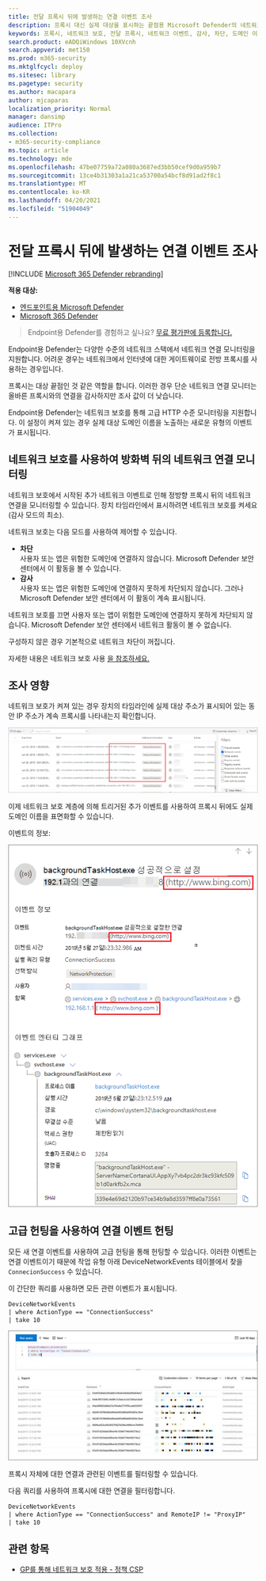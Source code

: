 ```yaml
---
title: 전달 프록시 뒤에 발생하는 연결 이벤트 조사
description: 프록시 대신 실제 대상을 표시하는 끝점용 Microsoft Defender의 네트워크 보호를 통해 고급 HTTP 수준 모니터링을 사용하는 방법을 알아보십시오.
keywords: 프록시, 네트워크 보호, 전달 프록시, 네트워크 이벤트, 감사, 차단, 도메인 이름, 도메인
search.product: eADQiWindows 10XVcnh
search.appverid: met150
ms.prod: m365-security
ms.mktglfcycl: deploy
ms.sitesec: library
ms.pagetype: security
ms.author: macapara
author: mjcaparas
localization_priority: Normal
manager: dansimp
audience: ITPro
ms.collection:
- m365-security-compliance
ms.topic: article
ms.technology: mde
ms.openlocfilehash: 47be07759a72a080a3687ed3bb50cef9d0a959b7
ms.sourcegitcommit: 13ce4b31303a1a21ca53700a54bcf8d91ad2f8c1
ms.translationtype: MT
ms.contentlocale: ko-KR
ms.lasthandoff: 04/20/2021
ms.locfileid: "51904049"
---
```

# <a name="investigate-connection-events-that-occur-behind-forward-proxies"></a>전달 프록시 뒤에 발생하는 연결 이벤트 조사

[!INCLUDE [Microsoft 365 Defender rebranding](../../includes/microsoft-defender.md)]

**적용 대상:**
- [엔드포인트용 Microsoft Defender](https://go.microsoft.com/fwlink/p/?linkid=2154037)
- [Microsoft 365 Defender](https://go.microsoft.com/fwlink/?linkid=2118804)

> Endpoint용 Defender를 경험하고 싶나요? [무료 평가판에 등록합니다.](https://www.microsoft.com/microsoft-365/windows/microsoft-defender-atp?ocid=docs-wdatp-investigatemachines-abovefoldlink)

Endpoint용 Defender는 다양한 수준의 네트워크 스택에서 네트워크 연결 모니터링을 지원합니다. 어려운 경우는 네트워크에서 인터넷에 대한 게이트웨이로 전방 프록시를 사용하는 경우입니다.

프록시는 대상 끝점인 것 같은 역할을 합니다.  이러한 경우 단순 네트워크 연결 모니터는 올바른 프록시와의 연결을 감사하지만 조사 값이 더 낮습니다. 

Endpoint용 Defender는 네트워크 보호를 통해 고급 HTTP 수준 모니터링을 지원합니다. 이 설정이 켜져 있는 경우 실제 대상 도메인 이름을 노출하는 새로운 유형의 이벤트가 표시됩니다.

## <a name="use-network-protection-to-monitor-network-connection-behind-a-firewall"></a>네트워크 보호를 사용하여 방화벽 뒤의 네트워크 연결 모니터링
네트워크 보호에서 시작된 추가 네트워크 이벤트로 인해 정방향 프록시 뒤의 네트워크 연결을 모니터링할 수 있습니다. 장치 타임라인에서 표시하려면 네트워크 보호를 켜세요(감사 모드의 최소). 

네트워크 보호는 다음 모드를 사용하여 제어할 수 있습니다.

- **차단** <br> 사용자 또는 앱은 위험한 도메인에 연결하지 않습니다. Microsoft Defender 보안 센터에서 이 활동을 볼 수 있습니다.
- **감사** <br> 사용자 또는 앱은 위험한 도메인에 연결하지 못하게 차단되지 않습니다. 그러나 Microsoft Defender 보안 센터에서 이 활동이 계속 표시됩니다.


네트워크 보호를 끄면 사용자 또는 앱이 위험한 도메인에 연결하지 못하게 차단되지 않습니다. Microsoft Defender 보안 센터에서 네트워크 활동이 볼 수 없습니다.

구성하지 않은 경우 기본적으로 네트워크 차단이 꺼집니다.

자세한 내용은 네트워크 보호 사용 [을 참조하세요.](enable-network-protection.md)

## <a name="investigation-impact"></a>조사 영향
네트워크 보호가 켜져 있는 경우 장치의 타임라인에 실제 대상 주소가 표시되어 있는 동안 IP 주소가 계속 프록시를 나타내는지 확인합니다.

![디바이스 타임라인의 네트워크 이벤트 이미지](images/atp-proxy-investigation.png)

이제 네트워크 보호 계층에 의해 트리거된 추가 이벤트를 사용하여 프록시 뒤에도 실제 도메인 이름을 표면화할 수 있습니다.

이벤트의 정보:

![단일 네트워크 이벤트의 이미지](images/atp-proxy-investigation-event.png)



## <a name="hunt-for-connection-events-using-advanced-hunting"></a>고급 헌팅을 사용하여 연결 이벤트 헌팅 
모든 새 연결 이벤트를 사용하여 고급 헌팅을 통해 헌팅할 수 있습니다. 이러한 이벤트는 연결 이벤트이기 때문에 작업 유형 아래 DeviceNetworkEvents 테이블에서 찾을 `ConnecionSuccess` 수 있습니다.

이 간단한 쿼리를 사용하면 모든 관련 이벤트가 표시됩니다.

```
DeviceNetworkEvents
| where ActionType == "ConnectionSuccess" 
| take 10
```

![고급 헌팅 쿼리의 이미지](images/atp-proxy-investigation-ah.png)

프록시 자체에 대한 연결과 관련된 이벤트를 필터링할 수 있습니다. 

다음 쿼리를 사용하여 프록시에 대한 연결을 필터링합니다.

```
DeviceNetworkEvents
| where ActionType == "ConnectionSuccess" and RemoteIP != "ProxyIP"  
| take 10
```



## <a name="related-topics"></a>관련 항목
- [GP를 통해 네트워크 보호 적용 - 정책 CSP](https://docs.microsoft.com/windows/client-management/mdm/policy-csp-defender#defender-enablenetworkprotection)
